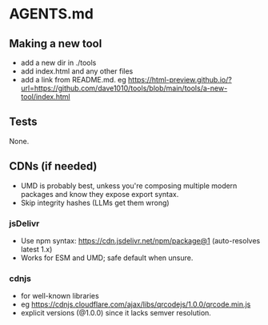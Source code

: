 # AGENTS.md

## Making a new tool

- add a new dir in ./tools
- add index.html and any other files
- add a link from README.md. eg https://html-preview.github.io/?url=https://github.com/dave1010/tools/blob/main/tools/a-new-tool/index.html

## Tests

None.

## CDNs (if needed)

- UMD is probably best, unkess you're composing multiple modern packages and know they expose export syntax.
- Skip integrity hashes (LLMs get them wrong)

### jsDelivr

- Use npm syntax: https://cdn.jsdelivr.net/npm/package@1 (auto-resolves latest 1.x)
- Works for ESM and UMD; safe default when unsure.

### cdnjs 

- for well-known libraries
- eg https://cdnjs.cloudflare.com/ajax/libs/qrcodejs/1.0.0/qrcode.min.js
- explicit versions (@1.0.0) since it lacks semver resolution.
